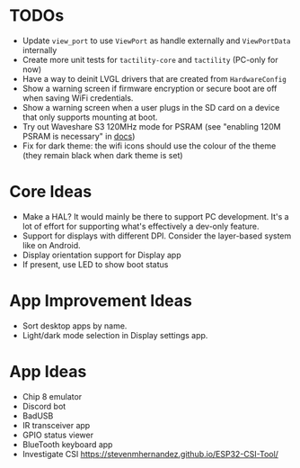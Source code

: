 # TODOs
- Update `view_port` to use `ViewPort` as handle externally and `ViewPortData` internally
- Create more unit tests for `tactility-core` and `tactility` (PC-only for now)
- Have a way to deinit LVGL drivers that are created from `HardwareConfig`
- Show a warning screen if firmware encryption or secure boot are off when saving WiFi credentials.
- Show a warning screen when a user plugs in the SD card on a device that only supports mounting at boot.
- Try out Waveshare S3 120MHz mode for PSRAM (see "enabling 120M PSRAM is necessary" in [docs](https://www.waveshare.com/wiki/ESP32-S3-Touch-LCD-4.3#Other_Notes))
- Fix for dark theme: the wifi icons should use the colour of the theme (they remain black when dark theme is set)
 
# Core Ideas
- Make a HAL? It would mainly be there to support PC development. It's a lot of effort for supporting what's effectively a dev-only feature.
- Support for displays with different DPI. Consider the layer-based system like on Android.
- Display orientation support for Display app
- If present, use LED to show boot status

# App Improvement Ideas
- Sort desktop apps by name.
- Light/dark mode selection in Display settings app.

# App Ideas
- Chip 8 emulator
- Discord bot
- BadUSB
- IR transceiver app
- GPIO status viewer
- BlueTooth keyboard app
- Investigate CSI https://stevenmhernandez.github.io/ESP32-CSI-Tool/